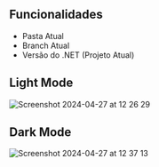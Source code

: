 ## Funcionalidades
* Pasta Atual
* Branch Atual
* Versão do .NET (Projeto Atual)
  
## Light Mode
![Screenshot 2024-04-27 at 12 26 29](https://github.com/balta-io/oh-my-posh/assets/965305/0819a794-6938-42df-99a3-241d8ccbd47b)


## Dark Mode
![Screenshot 2024-04-27 at 12 37 13](https://github.com/balta-io/oh-my-posh/assets/965305/3267ce7d-dfc7-4684-bee9-7355612c2ebe)

